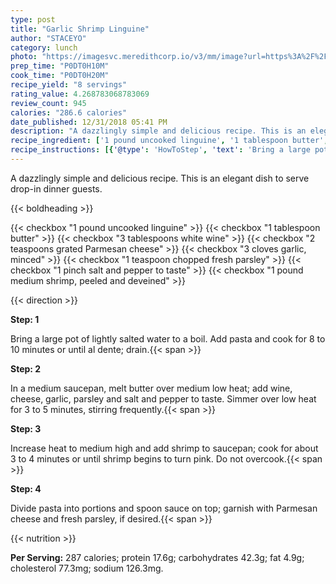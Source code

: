 ```yaml
---
type: post
title: "Garlic Shrimp Linguine"
author: "STACEYO"
category: lunch
photo: "https://imagesvc.meredithcorp.io/v3/mm/image?url=https%3A%2F%2Fimages.media-allrecipes.com%2Fuserphotos%2F2432923.jpg"
prep_time: "P0DT0H10M"
cook_time: "P0DT0H20M"
recipe_yield: "8 servings"
rating_value: 4.268783068783069
review_count: 945
calories: "286.6 calories"
date_published: 12/31/2018 05:41 PM
description: "A dazzlingly simple and delicious recipe. This is an elegant dish to serve drop-in dinner guests."
recipe_ingredient: ['1 pound uncooked linguine', '1 tablespoon butter', '3 tablespoons white wine', '2 teaspoons grated Parmesan cheese', '3 cloves garlic, minced', '1 teaspoon chopped fresh parsley', '1 pinch salt and pepper to taste', '1 pound medium shrimp, peeled and deveined']
recipe_instructions: [{'@type': 'HowToStep', 'text': 'Bring a large pot of lightly salted water to a boil. Add pasta and cook for 8 to 10 minutes or until al dente; drain.\n'}, {'@type': 'HowToStep', 'text': 'In a medium saucepan, melt butter over medium low heat; add wine, cheese, garlic, parsley and salt and pepper to taste. Simmer over low heat for 3 to 5 minutes, stirring frequently.\n'}, {'@type': 'HowToStep', 'text': 'Increase heat to medium high and add shrimp to saucepan; cook for about 3 to 4 minutes or until shrimp begins to turn pink. Do not overcook.\n'}, {'@type': 'HowToStep', 'text': 'Divide pasta into portions and spoon sauce on top; garnish with Parmesan cheese and fresh parsley, if desired.\n'}]
---
```


A dazzlingly simple and delicious recipe. This is an elegant dish to serve drop-in dinner guests. 

{{< boldheading >}}

{{< checkbox "1 pound uncooked linguine" >}}
{{< checkbox "1 tablespoon butter" >}}
{{< checkbox "3 tablespoons white wine" >}}
{{< checkbox "2 teaspoons grated Parmesan cheese" >}}
{{< checkbox "3 cloves garlic, minced" >}}
{{< checkbox "1 teaspoon chopped fresh parsley" >}}
{{< checkbox "1 pinch salt and pepper to taste" >}}
{{< checkbox "1 pound medium shrimp, peeled and deveined" >}}


{{< direction >}}

**Step: 1**

Bring a large pot of lightly salted water to a boil. Add pasta and cook for 8 to 10 minutes or until al dente; drain.{{< span >}}

**Step: 2**

In a medium saucepan, melt butter over medium low heat; add wine, cheese, garlic, parsley and salt and pepper to taste. Simmer over low heat for 3 to 5 minutes, stirring frequently.{{< span >}}

**Step: 3**

Increase heat to medium high and add shrimp to saucepan; cook for about 3 to 4 minutes or until shrimp begins to turn pink. Do not overcook.{{< span >}}

**Step: 4**

Divide pasta into portions and spoon sauce on top; garnish with Parmesan cheese and fresh parsley, if desired.{{< span >}}

{{< nutrition >}}

**Per Serving:** 287 calories; protein 17.6g; carbohydrates 42.3g; fat 4.9g; cholesterol 77.3mg; sodium 126.3mg.